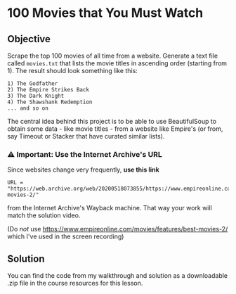# 100 Movies that You Must Watch

## Objective

Scrape the top 100 movies of all time from a website. Generate a text file called `movies.txt` that lists the movie titles in ascending order (starting from 1).
The result should look something like this:

```text
1) The Godfather
2) The Empire Strikes Back
3) The Dark Knight
4) The Shawshank Redemption
... and so on
```

The central idea behind this project is to be able to use BeautifulSoup to obtain some data - like movie titles - from a website like Empire's (or from, say Timeout or Stacker that have curated similar lists).

### ⚠️ Important: Use the Internet Archive's URL

Since websites change very frequently, **use this link**

```text
URL = "https://web.archive.org/web/20200518073855/https://www.empireonline.com/movies/features/best-movies-2/"
```

from the Internet Archive's Wayback machine. That way your work will match the solution video.

(Do _not_ use https://www.empireonline.com/movies/features/best-movies-2/ which I've used in the screen recording)

## Solution

You can find the code from my walkthrough and solution as a downloadable .zip file in the course resources for this lesson.
